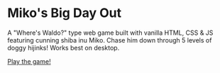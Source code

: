 # Miko's Big Day Out

A "Where's Waldo?" type web game built with vanilla HTML, CSS & JS featuring cunning shiba inu Miko. Chase him down through 5 levels of doggy hijinks! Works best on desktop.

[Play the game!](/)
